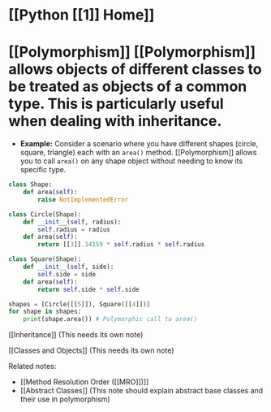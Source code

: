 # [[Python [[1]] Home]]
# [[Polymorphism]]  [[Polymorphism]] allows objects of different classes to be treated as objects of a common type.  This is particularly useful when dealing with inheritance.

* **Example:**  Consider a scenario where you have different shapes (circle, square, triangle) each with an `area()` method.  [[Polymorphism]] allows you to call `area()` on any shape object without needing to know its specific type.

```python
class Shape:
    def area(self):
        raise NotImplementedError

class Circle(Shape):
    def __init__(self, radius):
        self.radius = radius
    def area(self):
        return [[3]].14159 * self.radius * self.radius

class Square(Shape):
    def __init__(self, side):
        self.side = side
    def area(self):
        return self.side * self.side

shapes = [Circle([[5]]), Square([[4]])]
for shape in shapes:
    print(shape.area()) # Polymorphic call to area()
```

[[Inheritance]]  (This needs its own note)

[[Classes and Objects]] (This needs its own note)


Related notes:

- [[Method Resolution Order ([[MRO]])]]
- [[Abstract Classes]] (This note should explain abstract base classes and their use in polymorphism)

